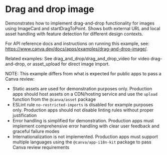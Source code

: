 # Drag and drop image

Demonstrates how to implement drag-and-drop functionality for images using ImageCard and startDragToPoint. Shows both external URL and local asset handling with feature detection for different design contexts.

For API reference docs and instructions on running this example, see: https://www.canva.dev/docs/apps/examples/drag-and-drop-image/.

Related examples: See drag_and_drop/drag_and_drop_video for video drag-and-drop, or asset_upload for direct image import.

NOTE: This example differs from what is expected for public apps to pass a Canva review:

- Static assets are used for demonstration purposes only. Production apps should host assets on a CDN/hosting service and use the `upload` function from the `@canva/asset` package
- ESLint rule `no-restricted-imports` is disabled for example purposes only. Production apps should not disable linting rules without proper justification
- Error handling is simplified for demonstration. Production apps must implement comprehensive error handling with clear user feedback and graceful failure modes
- Internationalization is not implemented. Production apps must support multiple languages using the `@canva/app-i18n-kit` package to pass Canva review requirements
